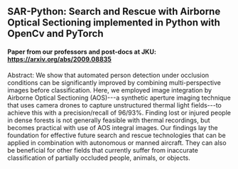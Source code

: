 ## SAR-Python: Search and Rescue with Airborne Optical Sectioning implemented in Python with OpenCv and PyTorch

#### Paper from our professors and post-docs at JKU: https://arxiv.org/abs/2009.08835

Abstract:
  We show that automated person detection under occlusion conditions can be significantly improved by combining multi-perspective images before classification. Here, we employed image integration by Airborne Optical Sectioning (AOS)---a synthetic aperture imaging technique that uses camera drones to capture unstructured thermal light fields---to achieve this with a precision/recall of 96/93%. Finding lost or injured people in dense forests is not generally feasible with thermal recordings, but becomes practical with use of AOS integral images. Our findings lay the foundation for effective future search and rescue technologies that can be applied in combination with autonomous or manned aircraft. They can also be beneficial for other fields that currently suffer from inaccurate classification of partially occluded people, animals, or objects.
